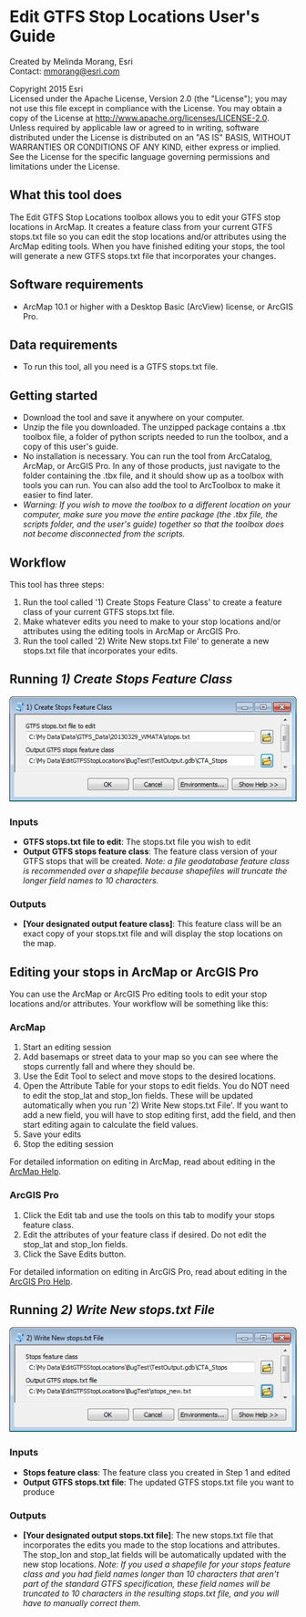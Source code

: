 # Edit GTFS Stop Locations User's Guide

Created by Melinda Morang, Esri  
Contact: <mmorang@esri.com>

Copyright 2015 Esri  
Licensed under the Apache License, Version 2.0 (the "License"); you may not use this file except in compliance with the License.  You may obtain a copy of the License at <http://www.apache.org/licenses/LICENSE-2.0>.  Unless required by applicable law or agreed to in writing, software distributed under the License is distributed on an "AS IS" BASIS, WITHOUT WARRANTIES OR CONDITIONS OF ANY KIND, either express or implied.  See the License for the specific language governing permissions and limitations under the License.

## What this tool does
The Edit GTFS Stop Locations toolbox allows you to edit your GTFS stop locations in ArcMap.  It creates a feature class from your current GTFS stops.txt file so you can edit the stop locations and/or attributes using the ArcMap editing tools.  When you have finished editing your stops, the tool will generate a new GTFS stops.txt file that incorporates your changes.

## Software requirements
- ArcMap 10.1 or higher with a Desktop Basic (ArcView) license, or ArcGIS Pro.

## Data requirements
- To run this tool, all you need is a GTFS stops.txt file.

## Getting started
- Download the tool and save it anywhere on your computer.
- Unzip the file you downloaded.  The unzipped package contains a .tbx toolbox file, a folder of python scripts needed to run the toolbox, and a copy of this user's guide.
- No installation is necessary.  You can run the tool from ArcCatalog, ArcMap, or ArcGIS Pro.  In any of those products, just navigate to the folder containing the .tbx file, and it should show up as a toolbox with tools you can run.  You can also add the tool to ArcToolbox to make it easier to find later.
- *Warning: If you wish to move the toolbox to a different location on your computer, make sure you move the entire package (the .tbx file, the scripts folder, and the user's guide) together so that the toolbox does not become disconnected from the scripts.*

## Workflow
This tool has three steps:  

1. Run the tool called '1) Create Stops Feature Class' to create a feature class of your current GTFS stops.txt file.
2. Make whatever edits you need to make to your stop locations and/or attributes using the editing tools in ArcMap or ArcGIS Pro.
3. Run the tool called '2) Write New stops.txt File' to generate a new stops.txt file that incorporates your edits.

## Running *1) Create Stops Feature Class*

![Screenshot of step 1 dialog](./images/Screenshot_EditGTFSStopLocations_Step1Dialog.png)

### Inputs
- **GTFS stops.txt file to edit**:  The stops.txt file you wish to edit
- **Output GTFS stops feature class**:  The feature class version of your GTFS stops that will be created. *Note: a file geodatabase feature class is recommended over a shapefile because shapefiles will truncate the longer field names to 10 characters.*

### Outputs
- **[Your designated output feature class]**: This feature class will be an exact copy of your stops.txt file and will display the stop locations on the map.

## Editing your stops in ArcMap or ArcGIS Pro
You can use the ArcMap or ArcGIS Pro editing tools to edit your stop locations and/or attributes.  Your workflow will be something like this:

### ArcMap

1. Start an editing session
2. Add basemaps or street data to your map so you can see where the stops currently fall and where they should be.
3. Use the Edit Tool to select and move stops to the desired locations.
4. Open the Attribute Table for your stops to edit fields.  You do NOT need to edit the stop_lat and stop_lon fields.  These will be updated automatically when you run '2) Write New stops.txt File'.  If you want to add a new field, you will have to stop editing first, add the field, and then start editing again to calculate the field values.
5. Save your edits
6. Stop the editing session

For detailed information on editing in ArcMap, read about editing in the [ArcMap Help](http://desktop.arcgis.com/en/arcmap/latest/manage-data/editing/what-is-editing-.htm).

### ArcGIS Pro

1. Click the Edit tab and use the tools on this tab to modify your stops feature class.
2. Edit the attributes of your feature class if desired.  Do not edit the stop_lat and stop_lon fields.
3. Click the Save Edits button.

For detailed information on editing in ArcGIS Pro, read about editing in the [ArcGIS Pro Help](http://pro.arcgis.com/en/pro-app/help/editing/overview-of-desktop-editing.htm).

## Running *2) Write New stops.txt File*

![Screenshot of step 2 dialog](./images/Screenshot_EditGTFSStopLocations_Step2Dialog.png)

### Inputs
- **Stops feature class**:  The feature class you created in Step 1 and edited
- **Output GTFS stops.txt file**:  The updated GTFS stops.txt file you want to produce

### Outputs
- **[Your designated output stops.txt file]**: The new stops.txt file that incorporates the edits you made to the stop locations and attributes.  The stop_lon and stop_lat fields will be automatically updated with the new stop locations. *Note: If you used a shapefile for your stops feature class and you had field names longer than 10 characters that aren't part of the standard GTFS specification, these field names will be truncated to 10 characters in the resulting stops.txt file, and you will have to manually correct them.*
